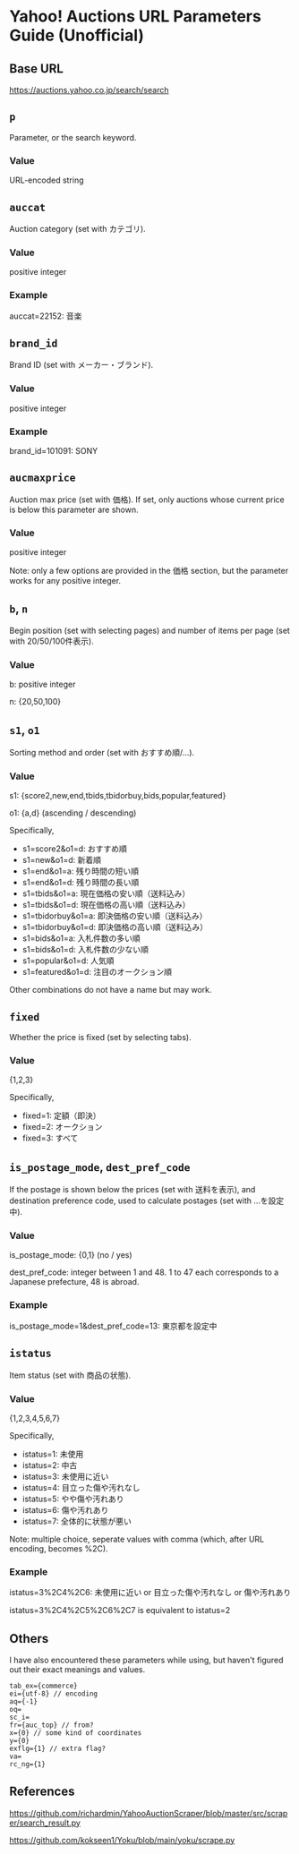 # Yahoo! Auctions URL Parameters Guide (Unofficial)

## Base URL

https://auctions.yahoo.co.jp/search/search

## `p`
Parameter, or the search keyword.

### Value

URL-encoded string

## `auccat`
Auction category (set with カテゴリ).

### Value

positive integer

### Example

auccat=22152: 音楽

## `brand_id`
Brand ID (set with メーカー・ブランド).

### Value
positive integer

### Example

brand_id=101091: SONY

## `aucmaxprice`
Auction max price (set with 価格). If set, only auctions whose current price is below this parameter are shown.

### Value

positive integer

Note: only a few options are provided in the 価格 section, but the parameter works for any positive integer.

## `b`, `n`
Begin position (set with selecting pages) and number of items per page (set with 20/50/100件表示).

### Value
b: positive integer

n: {20,50,100}

## `s1`, `o1`
Sorting method and order (set with おすすめ順/...).

### Value
s1: {score2,new,end,tbids,tbidorbuy,bids,popular,featured}

o1: {a,d} (ascending / descending)

Specifically,
- s1=score2&o1=d: おすすめ順
- s1=new&o1=d: 新着順
- s1=end&o1=a: 残り時間の短い順
- s1=end&o1=d: 残り時間の長い順
- s1=tbids&o1=a: 現在価格の安い順（送料込み）
- s1=tbids&o1=d: 現在価格の高い順（送料込み）
- s1=tbidorbuy&o1=a: 即決価格の安い順（送料込み）
- s1=tbidorbuy&o1=d: 即決価格の高い順（送料込み）
- s1=bids&o1=a: 入札件数の多い順
- s1=bids&o1=d: 入札件数の少ない順
- s1=popular&o1=d: 人気順
- s1=featured&o1=d: 注目のオークション順

Other combinations do not have a name but may work.

## `fixed`
Whether the price is fixed (set by selecting tabs).

### Value

{1,2,3}

Specifically,
- fixed=1: 定額（即決）
- fixed=2: オークション
- fixed=3: すべて

## `is_postage_mode`, `dest_pref_code`
If the postage is shown below the prices (set with 送料を表示), and destination preference code, used to calculate postages (set with ...を設定中).

### Value
is_postage_mode: {0,1} (no / yes)

dest_pref_code: integer between 1 and 48. 1 to 47 each corresponds to a Japanese prefecture, 48 is abroad.

### Example

is_postage_mode=1&dest_pref_code=13: 東京都を設定中

## `istatus`
Item status (set with 商品の状態).

### Value

{1,2,3,4,5,6,7}

Specifically,
- istatus=1: 未使用
- istatus=2: 中古
- istatus=3: 未使用に近い
- istatus=4: 目立った傷や汚れなし
- istatus=5: やや傷や汚れあり
- istatus=6: 傷や汚れあり
- istatus=7: 全体的に状態が悪い

Note: multiple choice, seperate values with comma (which, after URL encoding, becomes %2C).

### Example

istatus=3%2C4%2C6: 未使用に近い or 目立った傷や汚れなし or 傷や汚れあり

istatus=3%2C4%2C5%2C6%2C7 is equivalent to istatus=2

## Others

I have also encountered these parameters while using, but haven't figured out their exact meanings and values.

```
tab_ex={commerce}
ei={utf-8} // encoding
aq={-1}
oq=
sc_i=
fr={auc_top} // from?
x={0} // some kind of coordinates
y={0}
exflg={1} // extra flag?
va=
rc_ng={1}
```


## References

https://github.com/richardmin/YahooAuctionScraper/blob/master/src/scraper/search_result.py

https://github.com/kokseen1/Yoku/blob/main/yoku/scrape.py

